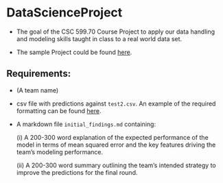 # DataScienceProject

- The goal of the CSC 599.70 Course Project to apply our data handling and modeling skills taught in class to a real world data set.

- The sample Project could be found [here](https://github.com/grantmlong/itds-fall2019/tree/master/project).

## Requirements:

- (A team name)
- csv file with predictions against `test2.csv`. An example of the required formatting can be found [here](https://github.com/grantmlong/itds-fall2019/blob/master/project/sample_submission2.csv).
- A markdown file `initial_findings.md` containing:

    (i) A 200-300 word explanation of the expected performance of the model in terms of mean
    squared error and the key features driving the team’s modeling performance.

    (ii) A 200-300 word summary outlining the team’s intended strategy to improve the predictions
    for the final round.
